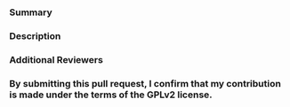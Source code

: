 ### Summary

<!--- General summary / title -->

### Description

<!--- Details of what you changed -->

### Additional Reviewers

<!-- Any additional reviewers -->

### By submitting this pull request, I confirm that my contribution is made under the terms of the GPLv2 license.
